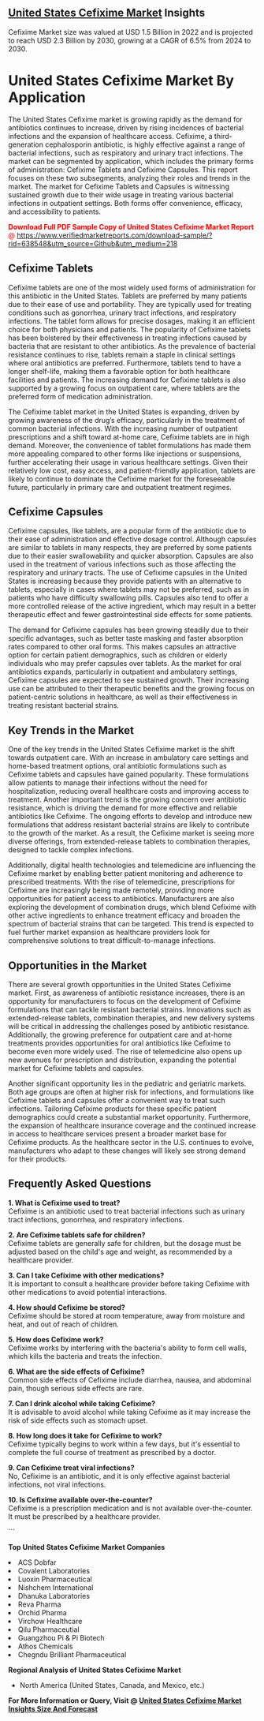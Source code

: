 <h2><a href="https://www.verifiedmarketreports.com/download-sample/?rid=638548&amp;utm_source=Github&amp;utm_medium=218" target="_blank">United States Cefixime Market</a> Insights</h2><p>Cefixime Market size was valued at USD 1.5 Billion in 2022 and is projected to reach USD 2.3 Billion by 2030, growing at a CAGR of 6.5% from 2024 to 2030.</p><p> <h1>United States Cefixime Market By Application</h1> <p>The United States Cefixime market is growing rapidly as the demand for antibiotics continues to increase, driven by rising incidences of bacterial infections and the expansion of healthcare access. Cefixime, a third-generation cephalosporin antibiotic, is highly effective against a range of bacterial infections, such as respiratory and urinary tract infections. The market can be segmented by application, which includes the primary forms of administration: Cefixime Tablets and Cefixime Capsules. This report focuses on these two subsegments, analyzing their roles and trends in the market. The market for Cefixime Tablets and Capsules is witnessing sustained growth due to their wide usage in treating various bacterial infections in outpatient settings. Both forms offer convenience, efficacy, and accessibility to patients. <p><span class=""><span style="color: #ff0000;"><strong>Download Full PDF Sample Copy of United States Cefixime Market Report</strong> @ </span><a href="https://www.verifiedmarketreports.com/download-sample/?rid=638548&amp;utm_source=Github&amp;utm_medium=218" target="_blank">https://www.verifiedmarketreports.com/download-sample/?rid=638548&amp;utm_source=Github&amp;utm_medium=218</a></span></p></p> <h2>Cefixime Tablets</h2> <p>Cefixime tablets are one of the most widely used forms of administration for this antibiotic in the United States. Tablets are preferred by many patients due to their ease of use and portability. They are typically used for treating conditions such as gonorrhea, urinary tract infections, and respiratory infections. The tablet form allows for precise dosages, making it an efficient choice for both physicians and patients. The popularity of Cefixime tablets has been bolstered by their effectiveness in treating infections caused by bacteria that are resistant to other antibiotics. As the prevalence of bacterial resistance continues to rise, tablets remain a staple in clinical settings where oral antibiotics are preferred. Furthermore, tablets tend to have a longer shelf-life, making them a favorable option for both healthcare facilities and patients. The increasing demand for Cefixime tablets is also supported by a growing focus on outpatient care, where tablets are the preferred form of medication administration.</p> <p>The Cefixime tablet market in the United States is expanding, driven by growing awareness of the drug’s efficacy, particularly in the treatment of common bacterial infections. With the increasing number of outpatient prescriptions and a shift toward at-home care, Cefixime tablets are in high demand. Moreover, the convenience of tablet formulations has made them more appealing compared to other forms like injections or suspensions, further accelerating their usage in various healthcare settings. Given their relatively low cost, easy access, and patient-friendly application, tablets are likely to continue to dominate the Cefixime market for the foreseeable future, particularly in primary care and outpatient treatment regimes.</p> <h2>Cefixime Capsules</h2> <p>Cefixime capsules, like tablets, are a popular form of the antibiotic due to their ease of administration and effective dosage control. Although capsules are similar to tablets in many respects, they are preferred by some patients due to their easier swallowability and quicker absorption. Capsules are also used in the treatment of various infections such as those affecting the respiratory and urinary tracts. The use of Cefixime capsules in the United States is increasing because they provide patients with an alternative to tablets, especially in cases where tablets may not be preferred, such as in patients who have difficulty swallowing pills. Capsules also tend to offer a more controlled release of the active ingredient, which may result in a better therapeutic effect and fewer gastrointestinal side effects for some patients.</p> <p>The demand for Cefixime capsules has been growing steadily due to their specific advantages, such as better taste masking and faster absorption rates compared to other oral forms. This makes capsules an attractive option for certain patient demographics, such as children or elderly individuals who may prefer capsules over tablets. As the market for oral antibiotics expands, particularly in outpatient and ambulatory settings, Cefixime capsules are expected to see sustained growth. Their increasing use can be attributed to their therapeutic benefits and the growing focus on patient-centric solutions in healthcare, as well as their effectiveness in treating resistant bacterial strains.</p> <h2>Key Trends in the Market</h2> <p>One of the key trends in the United States Cefixime market is the shift towards outpatient care. With an increase in ambulatory care settings and home-based treatment options, oral antibiotic formulations such as Cefixime tablets and capsules have gained popularity. These formulations allow patients to manage their infections without the need for hospitalization, reducing overall healthcare costs and improving access to treatment. Another important trend is the growing concern over antibiotic resistance, which is driving the demand for more effective and reliable antibiotics like Cefixime. The ongoing efforts to develop and introduce new formulations that address resistant bacterial strains are likely to contribute to the growth of the market. As a result, the Cefixime market is seeing more diverse offerings, from extended-release tablets to combination therapies, designed to tackle complex infections.</p> <p>Additionally, digital health technologies and telemedicine are influencing the Cefixime market by enabling better patient monitoring and adherence to prescribed treatments. With the rise of telemedicine, prescriptions for Cefixime are increasingly being made remotely, providing more opportunities for patient access to antibiotics. Manufacturers are also exploring the development of combination drugs, which blend Cefixime with other active ingredients to enhance treatment efficacy and broaden the spectrum of bacterial strains that can be targeted. This trend is expected to fuel further market expansion as healthcare providers look for comprehensive solutions to treat difficult-to-manage infections.</p> <h2>Opportunities in the Market</h2> <p>There are several growth opportunities in the United States Cefixime market. First, as awareness of antibiotic resistance increases, there is an opportunity for manufacturers to focus on the development of Cefixime formulations that can tackle resistant bacterial strains. Innovations such as extended-release tablets, combination therapies, and new delivery systems will be critical in addressing the challenges posed by antibiotic resistance. Additionally, the growing preference for outpatient care and at-home treatments provides opportunities for oral antibiotics like Cefixime to become even more widely used. The rise of telemedicine also opens up new avenues for prescription and distribution, expanding the potential market for Cefixime tablets and capsules.</p> <p>Another significant opportunity lies in the pediatric and geriatric markets. Both age groups are often at higher risk for infections, and formulations like Cefixime tablets and capsules offer a convenient way to treat such infections. Tailoring Cefixime products for these specific patient demographics could create a substantial market opportunity. Furthermore, the expansion of healthcare insurance coverage and the continued increase in access to healthcare services present a broader market base for Cefixime products. As the healthcare sector in the U.S. continues to evolve, manufacturers who adapt to these changes will likely see strong demand for their products.</p> <h2>Frequently Asked Questions</h2> <p><strong>1. What is Cefixime used to treat?</strong><br>Cefixime is an antibiotic used to treat bacterial infections such as urinary tract infections, gonorrhea, and respiratory infections.</p> <p><strong>2. Are Cefixime tablets safe for children?</strong><br>Cefixime tablets are generally safe for children, but the dosage must be adjusted based on the child's age and weight, as recommended by a healthcare provider.</p> <p><strong>3. Can I take Cefixime with other medications?</strong><br>It is important to consult a healthcare provider before taking Cefixime with other medications to avoid potential interactions.</p> <p><strong>4. How should Cefixime be stored?</strong><br>Cefixime should be stored at room temperature, away from moisture and heat, and out of reach of children.</p> <p><strong>5. How does Cefixime work?</strong><br>Cefixime works by interfering with the bacteria's ability to form cell walls, which kills the bacteria and treats the infection.</p> <p><strong>6. What are the side effects of Cefixime?</strong><br>Common side effects of Cefixime include diarrhea, nausea, and abdominal pain, though serious side effects are rare.</p> <p><strong>7. Can I drink alcohol while taking Cefixime?</strong><br>It is advisable to avoid alcohol while taking Cefixime as it may increase the risk of side effects such as stomach upset.</p> <p><strong>8. How long does it take for Cefixime to work?</strong><br>Cefixime typically begins to work within a few days, but it's essential to complete the full course of treatment as prescribed by a doctor.</p> <p><strong>9. Can Cefixime treat viral infections?</strong><br>No, Cefixime is an antibiotic, and it is only effective against bacterial infections, not viral infections.</p> <p><strong>10. Is Cefixime available over-the-counter?</strong><br>Cefixime is a prescription medication and is not available over-the-counter. It must be prescribed by a healthcare provider.</p> ```</p><p><strong>Top United States Cefixime Market Companies</strong></p><div data-test-id=""><p><li>ACS Dobfar</li><li> Covalent Laboratories</li><li> Luoxin Pharmaceutical</li><li> Nishchem International</li><li> Dhanuka Laboratories</li><li> Reva Pharma</li><li> Orchid Pharma</li><li> Virchow Healthcare</li><li> Qilu Pharmaceutial</li><li> Guangzhou Pi & Pi Biotech</li><li> Athos Chemicals</li><li> Chegndu Brilliant Pharmaceutical</li></p><div><strong>Regional Analysis of&nbsp;United States Cefixime Market</strong></div><ul><li dir="ltr"><p dir="ltr">North America&nbsp;(United States, Canada, and Mexico, etc.)</p></li></ul><p><strong>For More Information or Query, Visit @&nbsp;</strong><strong><a href="https://www.verifiedmarketreports.com/product/cefixime-market/?utm_source=Github&amp;utm_medium=218" target="_blank">United States Cefixime Market Insights Size And Forecast</a></strong></p></div>
